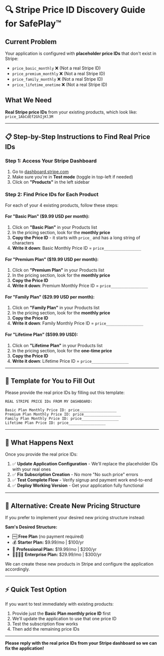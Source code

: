 
# 🔍 Stripe Price ID Discovery Guide for SafePlay™

## Current Problem
Your application is configured with **placeholder price IDs** that don't exist in Stripe:
- `price_basic_monthly` ❌ (Not a real Stripe ID)
- `price_premium_monthly` ❌ (Not a real Stripe ID)  
- `price_family_monthly` ❌ (Not a real Stripe ID)
- `price_lifetime_onetime` ❌ (Not a real Stripe ID)

## What We Need
**Real Stripe price IDs** from your existing products, which look like: `price_1AbCdEf2GhIjKl3M`

---

## 📋 Step-by-Step Instructions to Find Real Price IDs

### Step 1: Access Your Stripe Dashboard
1. Go to [dashboard.stripe.com](https://dashboard.stripe.com)
2. Make sure you're in **Test mode** (toggle in top-left if needed)
3. Click on **"Products"** in the left sidebar

### Step 2: Find Price IDs for Each Product

For each of your 4 existing products, follow these steps:

#### For "Basic Plan" ($9.99 USD per month):
1. Click on **"Basic Plan"** in your Products list
2. In the pricing section, look for the **monthly price**
3. **Copy the Price ID** - it starts with `price_` and has a long string of characters
4. **Write it down**: Basic Monthly Price ID = `price_________________`

#### For "Premium Plan" ($19.99 USD per month):
1. Click on **"Premium Plan"** in your Products list  
2. In the pricing section, look for the **monthly price**
3. **Copy the Price ID**
4. **Write it down**: Premium Monthly Price ID = `price_________________`

#### For "Family Plan" ($29.99 USD per month):
1. Click on **"Family Plan"** in your Products list
2. In the pricing section, look for the **monthly price** 
3. **Copy the Price ID**
4. **Write it down**: Family Monthly Price ID = `price_________________`

#### For "Lifetime Plan" ($599.99 USD):
1. Click on **"Lifetime Plan"** in your Products list
2. In the pricing section, look for the **one-time price**
3. **Copy the Price ID**
4. **Write it down**: Lifetime Price ID = `price_________________`

---

## 📝 Template for You to Fill Out

Please provide the real price IDs by filling out this template:

```
REAL STRIPE PRICE IDs FROM MY DASHBOARD:

Basic Plan Monthly Price ID: price_________________
Premium Plan Monthly Price ID: price_________________  
Family Plan Monthly Price ID: price_________________
Lifetime Plan Price ID: price_________________
```

---

## 🔄 What Happens Next

Once you provide the real price IDs:

1. ✅ **Update Application Configuration** - We'll replace the placeholder IDs with your real ones
2. ✅ **Fix Subscription Creation** - No more "No such price" errors  
3. ✅ **Test Complete Flow** - Verify signup and payment work end-to-end
4. ✅ **Deploy Working Version** - Get your application fully functional

---

## 🎯 Alternative: Create New Pricing Structure

If you prefer to implement your desired new pricing structure instead:

**Sam's Desired Structure:**
- 🆓 **Free Plan** (no payment required)
- 💰 **Starter Plan:** $9.99/mo | $100/yr  
- 🚀 **Professional Plan:** $19.99/mo | $200/yr
- 👨‍👩‍👧‍👦 **Enterprise Plan:** $29.99/mo | $300/yr

We can create these new products in Stripe and configure the application accordingly.

---

## ⚡ Quick Test Option

If you want to test immediately with existing products:
1. Provide just the **Basic Plan monthly price ID** first
2. We'll update the application to use that one price ID
3. Test the subscription flow works
4. Then add the remaining price IDs

---

**Please reply with the real price IDs from your Stripe dashboard so we can fix the application!**
